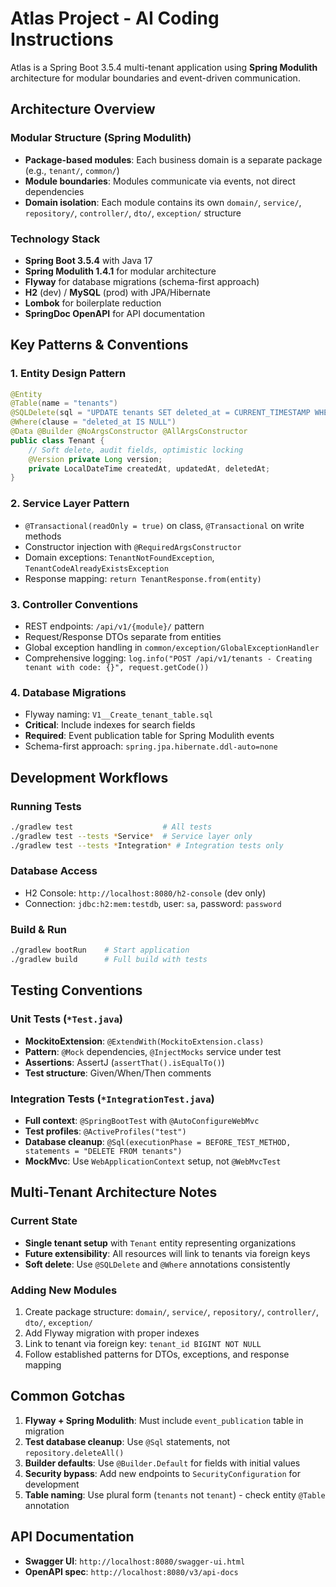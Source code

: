 # Atlas Project - AI Coding Instructions

Atlas is a Spring Boot 3.5.4 multi-tenant application using **Spring Modulith** architecture for modular boundaries and event-driven communication.

## Architecture Overview

### Modular Structure (Spring Modulith)
- **Package-based modules**: Each business domain is a separate package (e.g., `tenant/`, `common/`)
- **Module boundaries**: Modules communicate via events, not direct dependencies
- **Domain isolation**: Each module contains its own `domain/`, `service/`, `repository/`, `controller/`, `dto/`, `exception/` structure

### Technology Stack
- **Spring Boot 3.5.4** with Java 17
- **Spring Modulith 1.4.1** for modular architecture
- **Flyway** for database migrations (schema-first approach)
- **H2** (dev) / **MySQL** (prod) with JPA/Hibernate
- **Lombok** for boilerplate reduction
- **SpringDoc OpenAPI** for API documentation

## Key Patterns & Conventions

### 1. Entity Design Pattern
```java
@Entity
@Table(name = "tenants")
@SQLDelete(sql = "UPDATE tenants SET deleted_at = CURRENT_TIMESTAMP WHERE id = ?")
@Where(clause = "deleted_at IS NULL")
@Data @Builder @NoArgsConstructor @AllArgsConstructor
public class Tenant {
    // Soft delete, audit fields, optimistic locking
    @Version private Long version;
    private LocalDateTime createdAt, updatedAt, deletedAt;
}
```

### 2. Service Layer Pattern
- `@Transactional(readOnly = true)` on class, `@Transactional` on write methods
- Constructor injection with `@RequiredArgsConstructor`
- Domain exceptions: `TenantNotFoundException`, `TenantCodeAlreadyExistsException`
- Response mapping: `return TenantResponse.from(entity)`

### 3. Controller Conventions
- REST endpoints: `/api/v1/{module}/` pattern
- Request/Response DTOs separate from entities
- Global exception handling in `common/exception/GlobalExceptionHandler`
- Comprehensive logging: `log.info("POST /api/v1/tenants - Creating tenant with code: {}", request.getCode())`

### 4. Database Migrations
- Flyway naming: `V1__Create_tenant_table.sql`
- **Critical**: Include indexes for search fields
- **Required**: Event publication table for Spring Modulith events
- Schema-first approach: `spring.jpa.hibernate.ddl-auto=none`

## Development Workflows

### Running Tests
```bash
./gradlew test                    # All tests
./gradlew test --tests *Service*  # Service layer only
./gradlew test --tests *Integration* # Integration tests only
```

### Database Access
- H2 Console: `http://localhost:8080/h2-console` (dev only)
- Connection: `jdbc:h2:mem:testdb`, user: `sa`, password: `password`

### Build & Run
```bash
./gradlew bootRun    # Start application
./gradlew build      # Full build with tests
```

## Testing Conventions

### Unit Tests (`*Test.java`)
- **MockitoExtension**: `@ExtendWith(MockitoExtension.class)`
- **Pattern**: `@Mock` dependencies, `@InjectMocks` service under test
- **Assertions**: AssertJ (`assertThat().isEqualTo()`)
- **Test structure**: Given/When/Then comments

### Integration Tests (`*IntegrationTest.java`)
- **Full context**: `@SpringBootTest` with `@AutoConfigureWebMvc`
- **Test profiles**: `@ActiveProfiles("test")`
- **Database cleanup**: `@Sql(executionPhase = BEFORE_TEST_METHOD, statements = "DELETE FROM tenants")`
- **MockMvc**: Use `WebApplicationContext` setup, not `@WebMvcTest`

## Multi-Tenant Architecture Notes

### Current State
- **Single tenant setup** with `Tenant` entity representing organizations
- **Future extensibility**: All resources will link to tenants via foreign keys
- **Soft delete**: Use `@SQLDelete` and `@Where` annotations consistently

### Adding New Modules
1. Create package structure: `domain/`, `service/`, `repository/`, `controller/`, `dto/`, `exception/`
2. Add Flyway migration with proper indexes
3. Link to tenant via foreign key: `tenant_id BIGINT NOT NULL`
4. Follow established patterns for DTOs, exceptions, and response mapping

## Common Gotchas

1. **Flyway + Spring Modulith**: Must include `event_publication` table in migration
2. **Test database cleanup**: Use `@Sql` statements, not `repository.deleteAll()`
3. **Builder defaults**: Use `@Builder.Default` for fields with initial values
4. **Security bypass**: Add new endpoints to `SecurityConfiguration` for development
5. **Table naming**: Use plural form (`tenants` not `tenant`) - check entity `@Table` annotation

## API Documentation
- **Swagger UI**: `http://localhost:8080/swagger-ui.html`
- **OpenAPI spec**: `http://localhost:8080/v3/api-docs`
